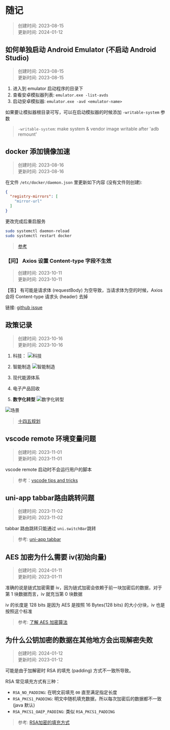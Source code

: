 # 随记
> 创建时间: 2023-08-15  
> 更新时间: 2024-01-12

## 如何单独启动 Android Emulator (不启动 Android Studio)
> 创建时间: 2023-08-15  
> 更新时间: 2023-08-15

1. 进入到 emulator 启动程序的目录下
2. 查看安卓模拟器列表: `emulator.exe -list-avds`
3. 启动安卓模拟器: `emulator.exe -avd <emulator-name>`

如果要让模拟器根目录可写，可以在启动模拟器的时候添加 `-writable-system` 参数
> `-writable-system`: make system & vendor image writable after 'adb remount'

## docker 添加镜像加速
> 创建时间: 2023-08-16  
> 更新时间: 2023-08-16

在文件 `/etc/docker/daemon.json` 里更新如下内容 (没有文件则创建):
```json
{
  "registry-mirrors": [
    "mirror-url"
  ]
}
```

更改完成后重启服务
```bash
sudo systemctl daemon-reload
sudo systemctl restart docker
```

> [参考](https://yeasy.gitbook.io/docker_practice/install/mirror)

### 【问】 Axios 设置 Content-type 字段不生效
> 创建时间: 2023-10-11  
> 更新时间: 2023-10-11

【答】 有可能是请求体 (requestBody) 为空导致，当请求体为空的时候，Axios 会将 Content-type 请求头 (header) 去掉

链接: [github issue](https://github.com/axios/axios/issues/362)

## 政策记录
> 创建时间: 2023-10-16  
> 更新时间: 2023-10-16

1. 科技：
![科技](https://www.gov.cn/xinwen/2021-03/13/W020220405479604275015.jpg)

2. 智能制造
![智能制造](https://www.gov.cn/xinwen/2021-03/13/W020220405479605306649.jpg)

3. 现代能源体系

4. 电子产品回收

5. **数字化转型**
![数字化转型](https://www.gov.cn/xinwen/2021-03/13/W020220405479607988762.jpg)

![场景](https://www.gov.cn/xinwen/2021-03/13/W020220405479608299376.jpg)

> [十四五规划](https://www.gov.cn/xinwen/2021-03/13/content_5592681.htm)

## vscode remote 环境变量问题
> 创建时间: 2023-11-01  
> 更新时间: 2023-11-01

vscode remote 启动时不会运行用户的脚本

> 参考：[vscode tips and tricks](https://code.visualstudio.com/docs/remote/troubleshooting)

## uni-app tabbar路由跳转问题
> 创建时间: 2023-11-02  
> 更新时间: 2023-11-02

tabbar 路由跳转只能通过 `uni.switchBar`跳转

> 参考: [uni-app tabbar](https://uniapp.dcloud.net.cn/collocation/pages.html#tabbar)

## AES 加密为什么需要 iv(初始向量)
> 创建时间: 2024-01-11  
> 更新时间: 2023-01-11

准确的说是链式加密需要 iv，因为链式加密会依赖于前一块加密后的数据，对于第 1 块数据而言，iv 就充当第 0 块数据

iv 的长度是 128 bits 是因为 AES 是按照 16 Bytes(128 bits) 的大小分块，iv 也是按照这个标准

> 参考: [了解 AES 加密算法](https://justinyan.me/post/4356)

## 为什么公钥加密的数据在其他地方会出现解密失败
> 创建时间: 2024-01-12  
> 更新时间: 2023-01-12

可能是由于加解密时 RSA 的填充 (padding) 方式不一致所导致。

RSA 常见填充方式有三种：
* `RSA_NO_PADDING`: 在明文前填充 `00` 直至满足指定长度
* `RSA_PKCS1_PADDING`: 明文中随机填充数据，所以每次加密后的数据都不一致 (java 默认)
* `RSA_PKCS1_OAEP_PADDING`: 类似 `RSA_PKCS1_PADDING`

> 参考: [RSA加密的填充方式](https://zhuanlan.zhihu.com/p/356604821)